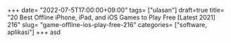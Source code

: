 +++
date= "2022-07-5T17:00:00+09:00"
tags= ["ulasan"]
draft=true
title= "20 Best Offline iPhone, iPad, and iOS Games to Play Free [Latest 2021]        216"
slug= "game-offline-ios-play-free-216"
categories= ["software, aplikasi"]
+++
asd
